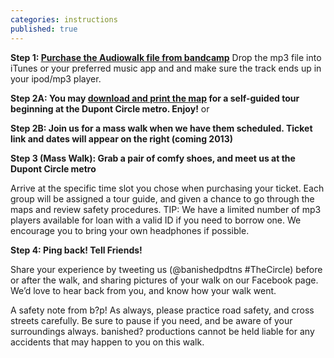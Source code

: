```yaml
---
categories: instructions
published: true
---
```


**Step 1: [Purchase the Audiowalk file from bandcamp](http://banishedproductions.bandcamp.com/track/the-circle-dupont)**
Drop the mp3 file into iTunes or your preferred music app and and make sure the track ends up in your ipod/mp3 player.

**Step 2A: You may [download and print the map](https://www.dropbox.com/s/uhqml56u9sct5w8/TheCircle-DupontMAP.pdf) for a self-guided tour beginning at the Dupont Circle metro. Enjoy!** or

**Step 2B: Join us for a mass walk when we have them scheduled. Ticket link and dates will appear on the right (coming 2013)**

**Step 3 (Mass Walk): Grab a pair of comfy shoes, and meet us at the Dupont Circle metro**

Arrive at the specific time slot you chose when purchasing your ticket. Each group will be assigned a tour guide, and given a chance to go through the maps and review safety procedures.
TIP: We have a limited number of mp3 players available for loan with a valid ID if you need to borrow one. We encourage you to bring your own headphones if possible.

**Step 4: Ping back! Tell Friends!**

Share your experience by tweeting us (@banishedpdtns #TheCircle) before or after the walk, and sharing pictures of your walk on our Facebook page. We’d love to hear back from you, and know how your walk went.

A safety note from b?p! As always, please practice road safety, and cross streets carefully. Be sure to pause if you need, and be aware of your surroundings always. banished? productions cannot be held liable for any accidents that may happen to you on this walk.